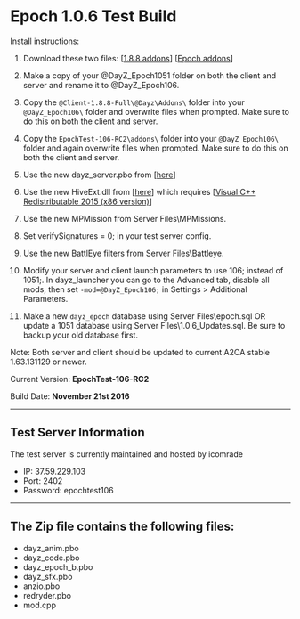 **Epoch 1.0.6 Test Build**
===========================

Install instructions:

1. Download these two files: [[1.8.8 addons](http://se1.dayz.nu/latest/1.8.8/Stable/2/%40Client-1.8.8-Full.rar)] [[Epoch addons](https://github.com/EpochModTeam/DayZ-Epoch/raw/master/Test%20Build/EpochTest-106-RC2.zip)]

2. Make a copy of your @DayZ_Epoch1051 folder on both the client and server and rename it to @DayZ_Epoch106.

3. Copy the `@Client-1.8.8-Full\@Dayz\Addons\` folder into your `@DayZ_Epoch106\` folder and overwrite files when prompted. Make sure to do this on both the client and server.

4. Copy the `EpochTest-106-RC2\addons\` folder into your `@DayZ_Epoch106\` folder and again overwrite files when prompted. Make sure to do this on both the client and server.

5. Use the new dayz_server.pbo from [[here](https://github.com/EpochModTeam/DayZ-Epoch/raw/master/Test%20Build/dayz_server.pbo)]

6. Use the new HiveExt.dll from [[here](https://github.com/EpochModTeam/DayZ-Epoch/raw/master/Test%20Build/HiveExt.dll)] which requires [[Visual C++ Redistributable 2015 (x86 version)](https://www.microsoft.com/en-us/download/details.aspx?id=48145)]

7. Use the new MPMission from Server Files\MPMissions.

8. Set verifySignatures = 0; in your test server config.

9. Use the new BattlEye filters from Server Files\Battleye.

10. Modify your server and client launch parameters to use 106; instead of 1051;. In dayz_launcher you can go to the Advanced tab, disable all mods, then set `-mod=@DayZ_Epoch106;`  in Settings > Additional Parameters.

11. Make a new `dayz_epoch` database using Server Files\epoch.sql OR update a 1051 database using Server Files\1.0.6_Updates.sql. Be sure to backup your old database first.

Note: Both server and client should be updated to current A2OA stable 1.63.131129 or newer.

Current Version: **EpochTest-106-RC2**

Build Date: **November 21st 2016**

--------------------------
Test Server Information
--------------------------
The test server is currently maintained and hosted by icomrade

* IP: 37.59.229.103
* Port: 2402
* Password: epochtest106

--------------------------
The Zip file contains the following files:
--------------------------
* dayz_anim.pbo
* dayz_code.pbo
* dayz_epoch_b.pbo
* dayz_sfx.pbo
* anzio.pbo
* redryder.pbo
* mod.cpp
